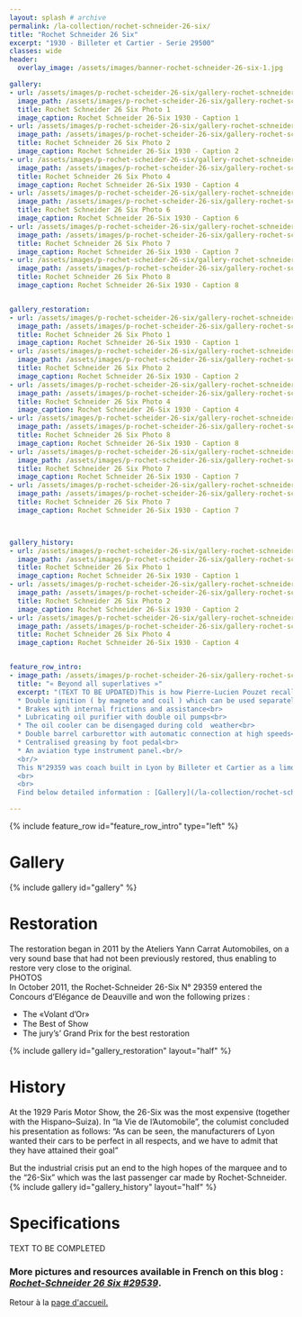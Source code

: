 ```yaml
---
layout: splash # archive
permalink: /la-collection/rochet-schneider-26-six/
title: "Rochet Schneider 26 Six"
excerpt: "1930 - Billeter et Cartier - Serie 29500"
classes: wide
header:
  overlay_image: /assets/images/banner-rochet-schneider-26-six-1.jpg

gallery:
- url: /assets/images/p-rochet-scheider-26-six/gallery-rochet-schneider-26-six-1.jpg
  image_path: /assets/images/p-rochet-scheider-26-six/gallery-rochet-schneider-26-six-1-thumb.jpg
  title: Rochet Schneider 26 Six Photo 1
  image_caption: Rochet Schneider 26-Six 1930 - Caption 1
- url: /assets/images/p-rochet-scheider-26-six/gallery-rochet-schneider-26-six-2.jpg
  image_path: /assets/images/p-rochet-scheider-26-six/gallery-rochet-schneider-26-six-2-thumb.jpg
  title: Rochet Schneider 26 Six Photo 2
  image_caption: Rochet Schneider 26-Six 1930 - Caption 2
- url: /assets/images/p-rochet-scheider-26-six/gallery-rochet-schneider-26-six-4.jpg
  image_path: /assets/images/p-rochet-scheider-26-six/gallery-rochet-schneider-26-six-4-thumb.jpg
  title: Rochet Schneider 26 Six Photo 4
  image_caption: Rochet Schneider 26-Six 1930 - Caption 4
- url: /assets/images/p-rochet-scheider-26-six/gallery-rochet-schneider-26-six-6.jpg
  image_path: /assets/images/p-rochet-scheider-26-six/gallery-rochet-schneider-26-six-6-thumb.jpg
  title: Rochet Schneider 26 Six Photo 6
  image_caption: Rochet Schneider 26-Six 1930 - Caption 6
- url: /assets/images/p-rochet-scheider-26-six/gallery-rochet-schneider-26-six-7.jpg
  image_path: /assets/images/p-rochet-scheider-26-six/gallery-rochet-schneider-26-six-7-thumb.jpg
  title: Rochet Schneider 26 Six Photo 7
  image_caption: Rochet Schneider 26-Six 1930 - Caption 7
- url: /assets/images/p-rochet-scheider-26-six/gallery-rochet-schneider-26-six-8.jpg
  image_path: /assets/images/p-rochet-scheider-26-six/gallery-rochet-schneider-26-six-8-thumb.jpg
  title: Rochet Schneider 26 Six Photo 8
  image_caption: Rochet Schneider 26-Six 1930 - Caption 8


gallery_restoration:
- url: /assets/images/p-rochet-scheider-26-six/gallery-rochet-schneider-26-six-1.jpg
  image_path: /assets/images/p-rochet-scheider-26-six/gallery-rochet-schneider-26-six-1-thumb.jpg
  title: Rochet Schneider 26 Six Photo 1
  image_caption: Rochet Schneider 26-Six 1930 - Caption 1
- url: /assets/images/p-rochet-scheider-26-six/gallery-rochet-schneider-26-six-2.jpg
  image_path: /assets/images/p-rochet-scheider-26-six/gallery-rochet-schneider-26-six-2-thumb.jpg
  title: Rochet Schneider 26 Six Photo 2
  image_caption: Rochet Schneider 26-Six 1930 - Caption 2
- url: /assets/images/p-rochet-scheider-26-six/gallery-rochet-schneider-26-six-4.jpg
  image_path: /assets/images/p-rochet-scheider-26-six/gallery-rochet-schneider-26-six-4-thumb.jpg
  title: Rochet Schneider 26 Six Photo 4
  image_caption: Rochet Schneider 26-Six 1930 - Caption 4
- url: /assets/images/p-rochet-scheider-26-six/gallery-rochet-schneider-26-six-8.jpg
  image_path: /assets/images/p-rochet-scheider-26-six/gallery-rochet-schneider-26-six-8-thumb.jpg
  title: Rochet Schneider 26 Six Photo 8
  image_caption: Rochet Schneider 26-Six 1930 - Caption 8
- url: /assets/images/p-rochet-scheider-26-six/gallery-rochet-schneider-26-six-7.jpg
  image_path: /assets/images/p-rochet-scheider-26-six/gallery-rochet-schneider-26-six-7-thumb.jpg
  title: Rochet Schneider 26 Six Photo 7
  image_caption: Rochet Schneider 26-Six 1930 - Caption 7
- url: /assets/images/p-rochet-scheider-26-six/gallery-rochet-schneider-26-six-7.jpg
  image_path: /assets/images/p-rochet-scheider-26-six/gallery-rochet-schneider-26-six-7-thumb.jpg
  title: Rochet Schneider 26 Six Photo 7
  image_caption: Rochet Schneider 26-Six 1930 - Caption 7



gallery_history:
- url: /assets/images/p-rochet-scheider-26-six/gallery-rochet-schneider-26-six-5.jpg
  image_path: /assets/images/p-rochet-scheider-26-six/gallery-rochet-schneider-26-six-1-thumb.jpg
  title: Rochet Schneider 26 Six Photo 1
  image_caption: Rochet Schneider 26-Six 1930 - Caption 1
- url: /assets/images/p-rochet-scheider-26-six/gallery-rochet-schneider-26-six-3.jpg
  image_path: /assets/images/p-rochet-scheider-26-six/gallery-rochet-schneider-26-six-2-thumb.jpg
  title: Rochet Schneider 26 Six Photo 2
  image_caption: Rochet Schneider 26-Six 1930 - Caption 2
- url: /assets/images/p-rochet-scheider-26-six/gallery-rochet-schneider-26-six-4.jpg
  image_path: /assets/images/p-rochet-scheider-26-six/gallery-rochet-schneider-26-six-4-thumb.jpg
  title: Rochet Schneider 26 Six Photo 4
  image_caption: Rochet Schneider 26-Six 1930 - Caption 4


feature_row_intro:
- image_path: /assets/images/p-rochet-scheider-26-six/gallery-rochet-schneider-26-six-0bis.jpg
  title: "« Beyond all superlatives »"
  excerpt: "(TEXT TO BE UPDATED)This is how Pierre-Lucien Pouzet recalls the R-S 26-Six in his book : « Rochet-Schneider un Grand Constructeur d’Automobiles à Lyon », and this is not surprising :<br>
  * Double ignition ( by magneto and coil ) which can be used separately or simultaneously<br>
  * Brakes with internal frictions and assistance<br>
  * Lubricating oil purifier with double oil pumps<br>
  * The oil cooler can be disengaged during cold  weather<br>
  * Double barrel carburettor with automatic connection at high speeds<br>
  * Centralised greasing by foot pedal<br>
  * An aviation type instrument panel.<br/>
  <br/>      
  This N°29359 was coach built in Lyon by Billeter et Cartier as a limousine, with separation, on a lengthened chassis.
  <br>
  <br>
  Find below detailed information : [Gallery](/la-collection/rochet-schneider-26-six/#gallery)  -  [Restoration](/la-collection/rochet-schneider-26-six/#restoration)  -  [History](/la-collection/rochet-schneider-26-six/#history)  -  [Specifications](/la-collection/rochet-schneider-26-six/#history)<br>"

---
```

{% include feature_row id="feature_row_intro" type="left" %}

# Gallery
{% include gallery id="gallery" %}

# Restoration
The restoration began in 2011 by the Ateliers Yann Carrat Automobiles, on a very sound base that had not been previously restored, thus enabling to restore very close to the original.</br>
PHOTOS
</br>
In October 2011, the Rochet-Schneider 26-Six N° 29359 entered the Concours d’Elégance de Deauville and won the following prizes :
* The «Volant d’Or»
* The Best of Show
* The jury’s’ Grand Prix for the best restoration

{% include gallery id="gallery_restoration" layout="half" %}

# History
At the 1929 Paris Motor Show, the 26-Six was the most expensive (together with the Hispano–Suiza). In “la Vie de l’Automobile”, the columist concluded his presentation as follows: “As can be seen, the manufacturers of Lyon wanted their cars to be perfect in all respects, and we have to admit that they have attained their goal”

But the industrial crisis put an end to the high hopes of the marquee and to the “26-Six” which was the last passenger car made by Rochet-Schneider.
{% include gallery id="gallery_history" layout="half" %}

# Specifications
TEXT TO BE COMPLETED

### More pictures and resources available in French on this blog : [*Rochet-Schneider 26 Six #29539*](https://rochetschneider26six.blogspot.com/).

Retour à la [page d'accueil.](/)
